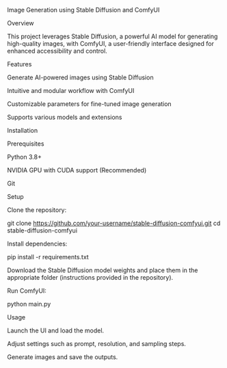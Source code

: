 Image Generation using Stable Diffusion and ComfyUI

Overview

This project leverages Stable Diffusion, a powerful AI model for generating high-quality images, with ComfyUI, a user-friendly interface designed for enhanced accessibility and control.

Features

Generate AI-powered images using Stable Diffusion

Intuitive and modular workflow with ComfyUI

Customizable parameters for fine-tuned image generation

Supports various models and extensions

Installation

Prerequisites

Python 3.8+

NVIDIA GPU with CUDA support (Recommended)

Git

Setup

Clone the repository:

git clone https://github.com/your-username/stable-diffusion-comfyui.git
cd stable-diffusion-comfyui

Install dependencies:

pip install -r requirements.txt

Download the Stable Diffusion model weights and place them in the appropriate folder (instructions provided in the repository).

Run ComfyUI:

python main.py

Usage

Launch the UI and load the model.

Adjust settings such as prompt, resolution, and sampling steps.

Generate images and save the outputs.
